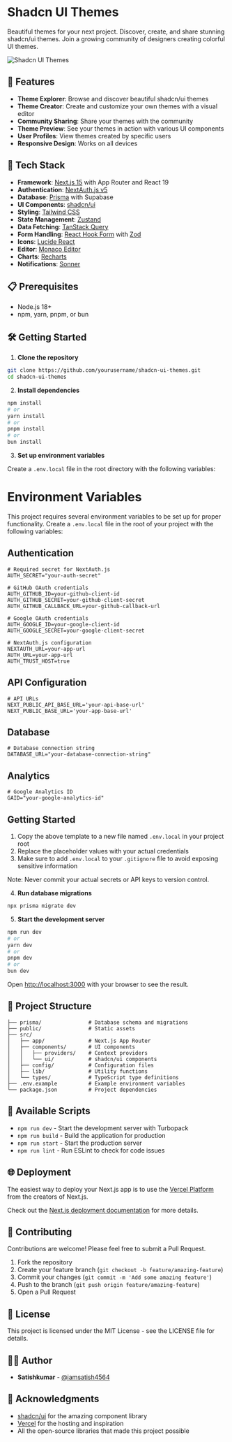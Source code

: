 # Shadcn UI Themes

Beautiful themes for your next project. Discover, create, and share stunning shadcn/ui themes. Join a growing community of designers creating colorful UI themes.

![Shadcn UI Themes](https://themes-for-shadcn-ui.vercel.app/api/og)

## 🌟 Features

- **Theme Explorer**: Browse and discover beautiful shadcn/ui themes
- **Theme Creator**: Create and customize your own themes with a visual editor
- **Community Sharing**: Share your themes with the community
- **Theme Preview**: See your themes in action with various UI components
- **User Profiles**: View themes created by specific users
- **Responsive Design**: Works on all devices

## 🚀 Tech Stack

- **Framework**: [Next.js 15](https://nextjs.org/) with App Router and React 19
- **Authentication**: [NextAuth.js v5](https://next-auth.js.org/)
- **Database**: [Prisma](https://www.prisma.io/) with Supabase
- **UI Components**: [shadcn/ui](https://ui.shadcn.com/)
- **Styling**: [Tailwind CSS](https://tailwindcss.com/)
- **State Management**: [Zustand](https://github.com/pmndrs/zustand)
- **Data Fetching**: [TanStack Query](https://tanstack.com/query)
- **Form Handling**: [React Hook Form](https://react-hook-form.com/) with [Zod](https://zod.dev/)
- **Icons**: [Lucide React](https://lucide.dev/)
- **Editor**: [Monaco Editor](https://microsoft.github.io/monaco-editor/)
- **Charts**: [Recharts](https://recharts.org/)
- **Notifications**: [Sonner](https://sonner.emilkowal.ski/)

## 📋 Prerequisites

- Node.js 18+
- npm, yarn, pnpm, or bun

## 🛠️ Getting Started

1. **Clone the repository**

```bash
git clone https://github.com/yourusername/shadcn-ui-themes.git
cd shadcn-ui-themes
```

2. **Install dependencies**

```bash
npm install
# or
yarn install
# or
pnpm install
# or
bun install
```

3. **Set up environment variables**

Create a `.env.local` file in the root directory with the following variables:

# Environment Variables

This project requires several environment variables to be set up for proper functionality. Create a `.env.local` file in the root of your project with the following variables:

## Authentication

```
# Required secret for NextAuth.js
AUTH_SECRET="your-auth-secret"

# GitHub OAuth credentials
AUTH_GITHUB_ID=your-github-client-id
AUTH_GITHUB_SECRET=your-github-client-secret
AUTH_GITHUB_CALLBACK_URL=your-github-callback-url

# Google OAuth credentials
AUTH_GOOGLE_ID=your-google-client-id
AUTH_GOOGLE_SECRET=your-google-client-secret

# NextAuth.js configuration
NEXTAUTH_URL=your-app-url
AUTH_URL=your-app-url
AUTH_TRUST_HOST=true
```

## API Configuration

```
# API URLs
NEXT_PUBLIC_API_BASE_URL='your-api-base-url'
NEXT_PUBLIC_BASE_URL='your-app-base-url'
```

## Database

```
# Database connection string
DATABASE_URL="your-database-connection-string"
```

## Analytics

```
# Google Analytics ID
GAID="your-google-analytics-id"
```

## Getting Started

1. Copy the above template to a new file named `.env.local` in your project root
2. Replace the placeholder values with your actual credentials
3. Make sure to add `.env.local` to your `.gitignore` file to avoid exposing sensitive information

Note: Never commit your actual secrets or API keys to version control.

4. **Run database migrations**

```bash
npx prisma migrate dev
```

5. **Start the development server**

```bash
npm run dev
# or
yarn dev
# or
pnpm dev
# or
bun dev
```

Open [http://localhost:3000](http://localhost:3000) with your browser to see the result.

## 🧩 Project Structure

```
├── prisma/               # Database schema and migrations
├── public/               # Static assets
├── src/
│   ├── app/              # Next.js App Router
│   ├── components/       # UI components
│   │   ├── providers/    # Context providers
│   │   └── ui/           # shadcn/ui components
│   ├── config/           # Configuration files
│   ├── lib/              # Utility functions
│   └── types/            # TypeScript type definitions
├── .env.example          # Example environment variables
└── package.json          # Project dependencies
```

## 🔧 Available Scripts

- `npm run dev` - Start the development server with Turbopack
- `npm run build` - Build the application for production
- `npm run start` - Start the production server
- `npm run lint` - Run ESLint to check for code issues

## 🌐 Deployment

The easiest way to deploy your Next.js app is to use the [Vercel Platform](https://vercel.com/new) from the creators of Next.js.

Check out the [Next.js deployment documentation](https://nextjs.org/docs/app/building-your-application/deploying) for more details.

## 🤝 Contributing

Contributions are welcome! Please feel free to submit a Pull Request.

1. Fork the repository
2. Create your feature branch (`git checkout -b feature/amazing-feature`)
3. Commit your changes (`git commit -m 'Add some amazing feature'`)
4. Push to the branch (`git push origin feature/amazing-feature`)
5. Open a Pull Request

## 📝 License

This project is licensed under the MIT License - see the LICENSE file for details.

## 👨‍💻 Author

- **Satishkumar** - [@iamsatish4564](https://x.com/iamsatish4564)

## 🙏 Acknowledgments

- [shadcn/ui](https://ui.shadcn.com/) for the amazing component library
- [Vercel](https://vercel.com) for the hosting and inspiration
- All the open-source libraries that made this project possible
